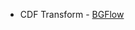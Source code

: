 

* CDF Transform - [BGFlow](https://github.com/VLL-HD/FrEIA/blob/master/FrEIA/modules/reshapes.py#L12)